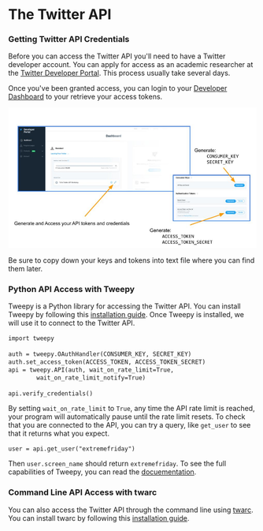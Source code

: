 # The Twitter API

### Getting Twitter API Credentials

Before you can access the Twitter API you'll need to have a Twitter developer account.  You can apply for access as an academic researcher at the [Twitter Developer Portal](https://developer.twitter.com/en/solutions/academic-research/products-for-researchers).  This process usually take several days.

Once you've been granted access, you can login to your [Developer Dashboard](https://developer.twitter.com/en/portal/dashboard) to your retrieve your access tokens. 

![tokens.jpg](assets/img/tokens.jpg)

Be sure to copy down your keys and tokens into text file where you can find them later. 

### Python API Access with Tweepy

Tweepy is a Python library for accessing the Twitter API.  You can install Tweepy by following this [installation guide](https://docs.tweepy.org/en/latest/install.html).  Once Tweepy is installed, we will use it to connect to the Twitter API.

```
import tweepy 

auth = tweepy.OAuthHandler(CONSUMER_KEY, SECRET_KEY)
auth.set_access_token(ACCESS_TOKEN, ACCESS_TOKEN_SECRET)
api = tweepy.API(auth, wait_on_rate_limit=True, 
        wait_on_rate_limit_notify=True)

api.verify_credentials()
```
By setting `wait_on_rate_limit` to `True`, any time the API rate limit is reached, your program will automatically pause until the rate limit resets.  To check that you are connected to the API, you can try a query, like `get_user` to see that it returns what you expect.

```
user = api.get_user("extremefriday")
```
Then `user.screen_name` should return `extremefriday`.  To see the full capabilities of Tweepy, you can read the [docuementation](https://docs.tweepy.org/en/latest/index.html).  

### Command Line API Access with twarc

You can also access the Twitter API through the command line using [twarc](https://github.com/DocNow/twarc).  You can install twarc by following this [installation guide](https://twarc-project.readthedocs.io/en/latest/).  
